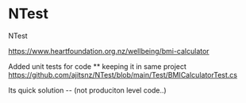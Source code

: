 # NTest
 NTest

https://www.heartfoundation.org.nz/wellbeing/bmi-calculator
 
Added unit tests for code
** keeping it in same project 
https://github.com/ajitsnz/NTest/blob/main/Test/BMICalculatorTest.cs


Its quick solution -- (not produciton level code..)
